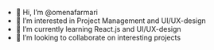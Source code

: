- 👋 Hi, I’m @omenafarmari
- 👀 I’m interested in Project Management and UI/UX-design
- 🌱 I’m currently learning React.js and UI/UX-design
- 💞️ I’m looking to collaborate on interesting projects


